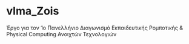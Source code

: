 # vIma_Zois
Έργο για τον 1ο Πανελλήνιο Διαγωνισμό Εκπαιδευτικής Ρομποτικής &amp; Physical Computing Ανοιχτών Τεχνολογιών
